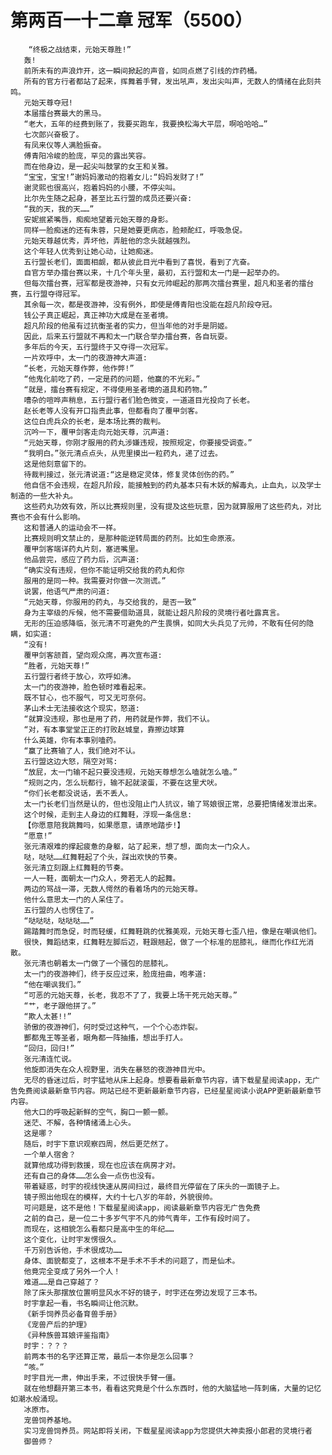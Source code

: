# 第两百一十二章 冠军（5500）
        “终极之战结束，元始天尊胜!”
       轰!
       前所未有的声浪炸开，这一瞬间掀起的声音，如同点燃了引线的炸药桶。
       所有的官方行者都站了起来，挥舞着手臂，发出吼声，发出尖叫声，无数人的情绪在此刻共鸣。
       元始天尊夺冠!
       本届擂台赛最大的黑马。
       “老大，五年的经费到账了，我要买跑车，我要换松海大平层，啊哈哈哈…”
       七次郎兴奋极了。
       有凤来仪等人满脸振奋。
       傅青阳冷峻的脸庞，罕见的露出笑容。
       而在他身边，是一起尖叫鼓掌的女王和关雅。
       “宝宝，宝宝!”谢妈妈激动的抱着女儿:“妈妈发财了!”
       谢灵熙也很高兴，抱着妈妈的小腰，不停尖叫。
       比尔先生随之起身，甚至比五行盟的成员还要兴奋:
       “我的天，我的天……”
       安妮抿紧嘴唇，痴痴地望着元始天尊的身影。
       同样一脸痴迷的还有朱蓉，只是她要更病态，脸颊酡红，呼吸急促。
       元始天尊越优秀，弄坏他，弄脏他的念头就越强烈。
       这个年轻人优秀到让她心动，让她痴迷。
       五行盟长老们，面面相觑，都从彼此目光中看到了喜悦，看到了亢奋。
       自官方举办擂台赛以来，十几个年头里，最初，五行盟和太一门是一起举办的。
       但每次擂台赛，冠军都是夜游神，只有女元帅崛起的那两次擂台赛里，超凡和圣者的擂台赛，五行盟夺得冠军。
       其余每一次，都是夜游神，没有例外，即使是傅青阳也没能在超凡阶段夺冠。
       钱公子真正崛起，真正神功大成是在圣者境。
       超凡阶段的他虽有过抗衡圣者的实力，但当年他的对手是阴姬。
       因此，后来五行盟就不再和太一门联合举办擂台赛，各自玩耍。
       多年后的今天，五行盟终于又夺得一次冠军。
       一片欢呼中，太一门的夜游神大声道:
       “长老，元始天尊作弊，他作弊!”
       “他鬼化前吃了药，一定是药的问题，他赢的不光彩。”
       “就是，擂台赛有规定，不得使用圣者境的道具和药物。”
       嘈杂的喧哗声稍息，五行盟行者们脸色微变，一道道目光投向了长老。
       赵长老等人没有开口指责此事，但都看向了覆甲剑客。
       这位白虎兵众的长老，是本场比赛的裁判。
       沉吟一下，覆甲剑客走向元始天尊，沉声道:
       “元始天尊，你刚才服用的药丸涉嫌违规，按照规定，你要接受调查。”
       “我明白。”张元清点点头，从兜里摸出一粒药丸，递了过去。
       这是他刻意留下的。
       待裁判接过，张元清说道:“这是稳定灵体，修复灵体创伤的药。”
       他自信不会违规，在超凡阶段，能接触到的药丸基本只有木妖的解毒丸，止血丸，以及学士制造的一些大补丸。
       这些药丸功效有效，所以比赛规则里，没有提及这些玩意，因为就算服用了这些药丸，对比赛也不会有什么影响。
       这和普通人的运动会不一样。
       比赛规则明文禁止的，是那种能逆转局面的药剂。比如生命原液。
       覆甲剑客端详药丸片刻，塞进嘴里。
       他品尝完，感应了药力后，沉声道:
       “确实没有违规，但你不能证明交给我的药丸和你
       服用的是同一种。我需要对你做一次测谎。”
       说罢，他语气严肃的问道:
       “元始天尊，你服用的药丸，与交给我的，是否一致”
       身为主宰级的斥候，他不需要借助道具，就能让超凡阶段的灵境行者吐露真言。
       无形的压迫感降临，张元清不可避免的产生畏惧，如同大头兵见了元帅，不敢有任何的隐瞒，如实道:
       “没有!
       覆甲剑客颔首，望向观众席，再次宣布道:
       “胜者，元始天尊!”
       五行盟行者终于放心，欢呼如沸。
       太一门的夜游神，脸色顿时难看起来。
       既不甘心，也不服气，可又无可奈何。
       茅山术士无法接收这个现实，怒道:
       “就算没违规，那也是用了药，用药就是作弊，我们不认。
       “对，有本事堂堂正正的打败赵城皇，靠擦边球算
       什么英雄，你有本事别嗑药。
       “赢了比赛输了人，我们绝对不认。
       五行盟这边大怒，隔空对骂:
       “放屁，太一门输不起只要没违规，元始天尊想怎么嗑就怎么嗑。”
       “规则之内，怎么玩都行，输不起就滚蛋，不要在这里犬吠。
       “你们长老都没说话，丢不丢人。
       太一门长老们当然是认的，但也没阻止门人抗议，输了骂娘很正常，总要把情绪发泄出来。
       这个时候，走到主人身边的红舞鞋，浮现一条信息:
       【你愿意陪我跳舞吗，如果愿意，请原地踏步!】
       “愿意!”
       张元清艰难的撑起疲惫的身躯，站了起来，想了想，面向太一门众人。
       哒，哒哒……红舞鞋起了个头，踩出欢快的节奏。
       张元清立刻跟上红舞鞋的节奏。
       一人一鞋，面朝太一门众人，旁若无人的起舞。
       两边的骂战一滞，无数人愕然的看着场内的元始天尊。
       他什么意思太一门的人呆住了。
       五行盟的人也愣住了。
       “哒哒哒，哒哒哒……”
       踢踏舞时而急促，时而轻缓，红舞鞋跳的优雅美观，元始天尊七歪八扭，像是在嘲讽他们。
       很快，舞蹈结束，红舞鞋左脚后迈，鞋跟翘起，做了一个标准的屈膝礼，继而化作红光消散。
       张元清也朝着太一门做了一个骚包的屈膝礼。
       太一门的夜游神们，终于反应过来，脸庞扭曲，咆孝道:
       “他在嘲讽我们。”
       “可恶的元始天尊，长老，我忍不了了，我要上场干死元始天尊。”
       “艹，老子跟他拼了。”
       “欺人太甚!!”
       骄傲的夜游神们，何时受过这种气，一个个心态炸裂。
       酆都鬼王等圣者，眼角都一阵抽搐，想出手打人。
       “回归，回归!”
       张元清连忙说。
       他旋即消失在众人视野里，消失在暴怒的夜游神目光中。
       无尽的昏迷过后，时宇猛地从床上起身。想要看最新章节内容，请下载星星阅读app，无广告免费阅读最新章节内容。网站已经不更新最新章节内容，已经星星阅读小说APP更新最新章节内容。
       他大口的呼吸起新鲜的空气，胸口一颤一颤。
       迷茫、不解，各种情绪涌上心头。
       这是哪？
       随后，时宇下意识观察四周，然后更茫然了。
       一个单人宿舍？
       就算他成功得到救援，现在也应该在病房才对。
       还有自己的身体……怎么会一点伤也没有。
       带着疑惑，时宇的视线快速从房间扫过，最终目光停留在了床头的一面镜子上。
       镜子照出他现在的模样，大约十七八岁的年龄，外貌很帅。
       可问题是，这不是他！下载星星阅读app，阅读最新章节内容无广告免费
       之前的自己，是一位二十多岁气宇不凡的帅气青年，工作有段时间了。
       而现在，这相貌怎么看都只是高中生的年纪……
       这个变化，让时宇发愣很久。
       千万别告诉他，手术很成功……
       身体、面貌都变了，这根本不是手术不手术的问题了，而是仙术。
       他竟完全变成了另外一个人！
       难道……是自己穿越了？
       除了床头那摆放位置明显风水不好的镜子，时宇还在旁边发现了三本书。
       时宇拿起一看，书名瞬间让他沉默。
       《新手饲养员必备育兽手册》
       《宠兽产后的护理》
       《异种族兽耳娘评鉴指南》
       时宇：？？？
       前两本书的名字还算正常，最后一本你是怎么回事？
       “咳。”
       时宇目光一肃，伸出手来，不过很快手臂一僵。
       就在他想翻开第三本书，看看这究竟是个什么东西时，他的大脑猛地一阵刺痛，大量的记忆如潮水般涌现。
       冰原市。
       宠兽饲养基地。
       实习宠兽饲养员。网站即将关闭，下载星星阅读app为您提供大神卖报小郎君的灵境行者
       御兽师？